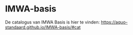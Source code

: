 # IMWA-basis
De catalogus van IMWA Basis is hier te vinden: https://aquo-standaard.github.io/IMWA-basis/#cat
